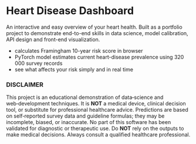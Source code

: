 # Heart Disease Dashboard

An interactive and easy overview of your heart health. Built as a portfolio project to
demonstrate end-to-end skills in data science, model calibration, API design and front-end visualization.

- calculates Framingham 10-year risk score in browser
- PyTorch model estimates current heart-disease prevalence using 320 000 survey records
- see what affects your risk simply and in real time

### DISCLAIMER

This project is an educational demonstration of data‑science and web‑development techniques. It is **NOT** a medical device, clinical decision tool, or substitute for professional healthcare advice. Predictions are based on self‑reported survey data and guideline formulas; they may be incomplete, biased, or inaccurate. No part of this software has been validated for diagnostic or therapeutic use. Do **NOT** rely on the outputs to make medical decisions. Always consult a qualified healthcare professional.
